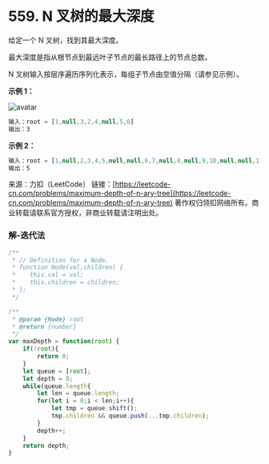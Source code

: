 # 559. N 叉树的最大深度
给定一个 N 叉树，找到其最大深度。

最大深度是指从根节点到最远叶子节点的最长路径上的节点总数。

N 叉树输入按层序遍历序列化表示，每组子节点由空值分隔（请参见示例）。

**示例 1：**

![avatar](https://assets.leetcode.com/uploads/2018/10/12/narytreeexample.png)

```js
输入：root = [1,null,3,2,4,null,5,6]
输出：3
```

**示例 2：**

```js
输入：root = [1,null,2,3,4,5,null,null,6,7,null,8,null,9,10,null,null,11,null,12,null,13,null,null,14]
输出：5
```

来源：力扣（LeetCode）
链接：[https://leetcode-cn.com/problems/maximum-depth-of-n-ary-tree](https://leetcode-cn.com/problems/maximum-depth-of-n-ary-tree)
著作权归领扣网络所有。商业转载请联系官方授权，非商业转载请注明出处。

### 解-迭代法
```js
/**
 * // Definition for a Node.
 * function Node(val,children) {
 *    this.val = val;
 *    this.children = children;
 * };
 */

/**
 * @param {Node} root
 * @return {number}
 */
var maxDepth = function(root) {
	if(!root){
		return 0;
	}
	let queue = [root];
	let depth = 0;
	while(queue.length{
		let len = queue.length;
		for(let i = 0;i < len;i++){
			let tmp = queue.shift();
			tmp.children && queue.push(...tmp.children);
		}
		depth++;
	}
	return depth;
}
```